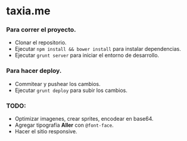 # taxia.me

### Para correr el proyecto.
- Clonar el repositorio.
- Ejecutar `npm install && bower install` para instalar dependencias.
- Ejecutar `grunt server` para iniciar el entorno de desarrollo.

### Para hacer deploy.
- Commitear y pushear los cambios.
- Ejecutar `grunt deploy` para subir los cambios.

### TODO:
- Optimizar imagenes, crear sprites, encodear en base64.
- Agregar tipografía __Aller__ con `@font-face`.
- Hacer el sitio responsive.